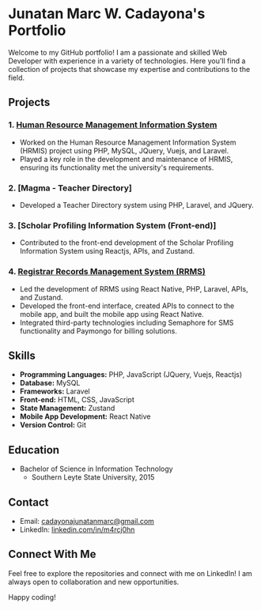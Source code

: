 # Junatan Marc W. Cadayona's Portfolio

Welcome to my GitHub portfolio! I am a passionate and skilled Web Developer with experience in a variety of technologies. Here you'll find a collection of projects that showcase my expertise and contributions to the field.

## Projects

### 1. [Human Resource Management Information System](https://hrmis.southernleytestateu.edu.ph/signin)

-   Worked on the Human Resource Management Information System (HRMIS) project using PHP, MySQL, JQuery, Vuejs, and Laravel.
-   Played a key role in the development and maintenance of HRMIS, ensuring its functionality met the university's requirements.

### 2. [Magma - Teacher Directory]

-   Developed a Teacher Directory system using PHP, Laravel, and JQuery.

### 3. [Scholar Profiling Information System (Front-end)]

-   Contributed to the front-end development of the Scholar Profiling Information System using Reactjs, APIs, and Zustand.

### 4. [Registrar Records Management System (RRMS)](https://recordsandepayment.com/)

-   Led the development of RRMS using React Native, PHP, Laravel, APIs, and Zustand.
-   Developed the front-end interface, created APIs to connect to the mobile app, and built the mobile app using React Native.
-   Integrated third-party technologies including Semaphore for SMS functionality and Paymongo for billing solutions.

## Skills

-   **Programming Languages:** PHP, JavaScript (JQuery, Vuejs, Reactjs)
-   **Database:** MySQL
-   **Frameworks:** Laravel
-   **Front-end:** HTML, CSS, JavaScript
-   **State Management:** Zustand
-   **Mobile App Development:** React Native
-   **Version Control:** Git

## Education

-   Bachelor of Science in Information Technology
    -   Southern Leyte State University, 2015

## Contact

-   Email: [cadayonajunatanmarc@gmail.com](mailto:cadayonajunatanmarc@gmail.com)
-   LinkedIn: [linkedin.com/in/m4rcj0hn](https://www.linkedin.com/in/m4rcj0hn)

## Connect With Me

Feel free to explore the repositories and connect with me on LinkedIn! I am always open to collaboration and new opportunities.

Happy coding!
